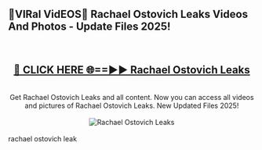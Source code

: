 <h2>🔴VIRal VidEOS🔴 Rachael Ostovich Leaks Videos And Photos - Update Files 2025!</h2>
<br>
<div align="center">
<h2><a href="https://virallinks.top/odZfE0" rel="nofollow">🔴 CLICK HERE 🌐==►► Rachael Ostovich Leaks</a></h2>
<br>
Get Rachael Ostovich Leaks and all content. Now you can access all videos and pictures of Rachael Ostovich Leaks. New Updated Files 2025!
<br>
<br>
<a href="https://virallinks.top/odZfE0" rel="nofollow" data-target="animated-image.originalLink"><img src="https://i.imgur.com/dJHk4Zq.gif)" alt="Rachael Ostovich Leaks" style="max-width: 100%; display: inline-block;" data-target="animated-image.originalImage"></a>
</div>
<br>
rachael ostovich leak